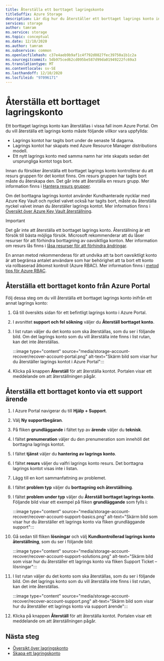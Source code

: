 ```yaml
---
title: Återställa ett borttaget lagringskonto
titleSuffix: Azure Storage
description: Lär dig hur du återställer ett borttaget lagrings konto inom Azure Portal.
services: storage
author: tamram
ms.service: storage
ms.topic: conceptual
ms.date: 12/10/2020
ms.author: tamram
ms.subservice: common
ms.openlocfilehash: c37e4aeb9b9af1c4f792d0827fec39750a1b1c2a
ms.sourcegitcommit: 5db975ced62cd095be587d99da01949222fc69a3
ms.translationtype: MT
ms.contentlocale: sv-SE
ms.lasthandoff: 12/10/2020
ms.locfileid: "97096171"
---
```

# <a name="recover-a-deleted-storage-account"></a>Återställa ett borttaget lagringskonto

Ett borttaget lagrings konto kan återställas i vissa fall inom Azure Portal. Om du vill återställa ett lagrings konto måste följande villkor vara uppfyllda:

- Lagrings kontot har tagits bort under de senaste 14 dagarna.
- Lagrings kontot har skapats med Azure Resource Manager distributions modell.
- Ett nytt lagrings konto med samma namn har inte skapats sedan det ursprungliga kontot togs bort.

Innan du försöker återställa ett borttaget lagrings konto kontrollerar du att resurs gruppen för det kontot finns. Om resurs gruppen har tagits bort måste du återskapa den. Det går inte att återställa en resurs grupp. Mer information finns i [Hantera resurs grupper](../../azure-resource-manager/management/manage-resource-groups-portal.md).

Om det borttagna lagrings kontot använder Kundhanterade nycklar med Azure Key Vault och nyckel valvet också har tagits bort, måste du återställa nyckel valvet innan du återställer lagrings kontot. Mer information finns i [Översikt över Azure Key Vault återställning](../../key-vault/general/key-vault-recovery.md).

> [!IMPORTANT]
> Det går inte att återställa ett borttaget lagrings konto. Återställning är ett försök till bästa möjliga försök. Microsoft rekommenderar att du låser resurser för att förhindra borttagning av oavsiktliga konton. Mer information om resurs lås finns i [låsa resurser för att förhindra ändringar](../../azure-resource-manager/management/lock-resources.md).
>
> En annan metod rekommenderas för att undvika att ta bort oavsiktligt konto är att begränsa antalet användare som har behörighet att ta bort ett konto via rollbaserad åtkomst kontroll (Azure RBAC). Mer information finns i [metod tips för Azure RBAC](../../role-based-access-control/best-practices.md).

## <a name="recover-a-deleted-account-from-the-azure-portal"></a>Återställa ett borttaget konto från Azure Portal

Följ dessa steg om du vill återställa ett borttaget lagrings konto inifrån ett annat lagrings konto:

1. Gå till översikts sidan för ett befintligt lagrings konto i Azure Portal.
1. I avsnittet **support och fel sökning** väljer du **Återställ borttaget konto**.
1. I list rutan väljer du det konto som ska återställas, som du ser i följande bild. Om det lagrings konto som du vill återställa inte finns i list rutan, kan det inte återställas.

    :::image type="content" source="media/storage-account-recover/recover-account-portal.png" alt-text="Skärm bild som visar hur du återställer lagrings kontot i Azure Portal":::

1. Klicka på knappen **Återställ** för att återställa kontot. Portalen visar ett meddelande om att återställningen pågår.

## <a name="recover-a-deleted-account-via-a-support-ticket"></a>Återställa ett borttaget konto via ett support ärende

1. I Azure Portal navigerar du till **Hjälp + Support**.
1. Välj **Ny supportbegäran**.
1. På fliken **grundläggande** i fältet typ av **ärende** väljer du **teknisk**.
1. I fältet **prenumeration** väljer du den prenumeration som innehöll det borttagna lagrings kontot.
1. I fältet **tjänst** väljer du **hantering av lagrings konto**.
1. I fältet **resurs** väljer du valfri lagrings konto resurs. Det borttagna lagrings kontot visas inte i listan.
1. Lägg till en kort sammanfattning av problemet.
1. I fältet **problem typ** väljer du **borttagning och återställning**.
1. I fältet **problem under typ** väljer du **Återställ borttaget lagrings konto**. Följande bild visar ett exempel på fliken **grundläggande** som fylls i:

    :::image type="content" source="media/storage-account-recover/recover-account-support-basics.png" alt-text="Skärm bild som visar hur du återställer ett lagrings konto via fliken grundläggande support":::

1. Gå sedan till fliken **lösningar** och välj **Kundkontrollerad lagrings konto återställning**, som du ser i följande bild:

    :::image type="content" source="media/storage-account-recover/recover-account-support-solutions.png" alt-text="Skärm bild som visar hur du återställer ett lagrings konto via fliken Support Ticket – lösningar":::

1. I list rutan väljer du det konto som ska återställas, som du ser i följande bild. Om det lagrings konto som du vill återställa inte finns i list rutan, kan det inte återställas.

    :::image type="content" source="media/storage-account-recover/recover-account-support.png" alt-text="Skärm bild som visar hur du återställer ett lagrings konto via support ärende":::

1. Klicka på knappen **Återställ** för att återställa kontot. Portalen visar ett meddelande om att återställningen pågår.

## <a name="next-steps"></a>Nästa steg

- [Översikt över lagringskonto](storage-account-overview.md)
- [Skapa ett lagringskonto](storage-account-create.md)